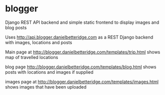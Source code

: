 # blogger
Django REST API backend and simple static frontend to display images and blog posts


Uses http://api.blogger.danielbetteridge.com as a REST Django backend with images, locations and posts

Main page at http://blogger.danielbetteridge.com/templates/trip.html shows map of travelled locations

blog page http://blogger.danielbetteridge.com/templates/blog.html shows posts with locations and images if supplied

images page at http://blogger.danielbetteridge.com/templates/images.html shows images that have been uploaded
